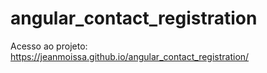 # angular_contact_registration

Acesso ao projeto: https://jeanmoissa.github.io/angular_contact_registration/
